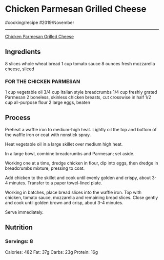 # Chicken Parmesan Grilled Cheese
#cooking/recipe #2019/November
- - - -
 [Chicken Parmesan Grilled Cheese](https://damndelicious.net/2016/11/04/chicken-parmesan-grilled-cheese/) 

## Ingredients
8 slices whole wheat bread
1 cup tomato sauce
8 ounces fresh mozzarella cheese, sliced

### FOR THE CHICKEN PARMESAN
1 cup vegetable oil
3/4 cup Italian style breadcrumbs
1/4 cup freshly grated Parmesan
2 boneless, skinless chicken breasts, cut crosswise in half
1/2 cup all-purpose flour
2 large eggs, beaten

## Process
Preheat a waffle iron to medium-high heat. Lightly oil the top and bottom of the waffle iron or coat with nonstick spray.

Heat vegetable oil in a large skillet over medium high heat.

In a large bowl, combine breadcrumbs and Parmesan; set aside.

Working one at a time, dredge chicken in flour, dip into eggs, then dredge in breadcrumbs mixture, pressing to coat.

Add chicken to the skillet and cook until evenly golden and crispy, about 3-4 minutes. Transfer to a paper towel-lined plate.

Working in batches, place bread slices into the waffle iron. Top with chicken, tomato sauce, mozzarella and remaining bread slices. Close gently and cook until golden brown and crisp, about 3-4 minutes.

Serve immediately.

## Nutrition
### Servings: 8 
Calories: 482
Fat: 37g
Carbs: 23g
Protein: 16g
